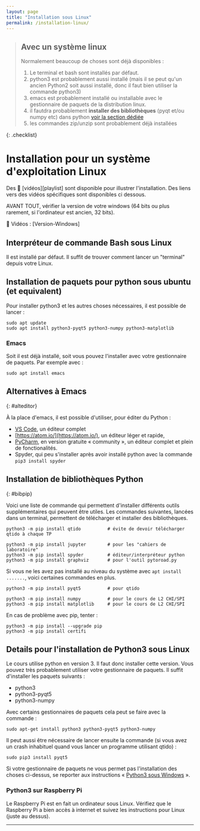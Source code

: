 ```yaml
---
layout: page
title: "Installation sous Linux"
permalink: /installation-linux/
---
```


> ## Avec un système linux
> Normalement beaucoup de choses sont déjà disponibles :
> 
> 1. Le terminal et bash sont installés par défaut.
> 1. python3 est probablement aussi installé (mais il se peut qu'un ancien Python2 soit aussi installé, donc il faut bien utiliser la commande python3)
> 1. emacs est probablement installé ou installable avec le gestionnaire de paquets de la distribution linux.
> 1. il fautdra probablement **installer des bibliothèques** (pyqt et/ou numpy etc) dans python [voir la section dédiée](#bibpip)
> 1. les commandes zip/unzip sont probablement déjà installées
> 
{: .checklist}



# Installation pour un système d'exploitation **Linux**

Des <span class="ico-vid">🎥</span> [vidéos][playlist] sont disponible pour illustrer l'installation.
Des liens vers des vidéos spécifiques sont disponibles ci dessous.

AVANT TOUT, vérifier la version de votre windows (64 bits ou plus rarement, si l'ordinateur est ancien, 32 bits).

<span class="ico-vid">🎥</span> Vidéos : [Version-Windows]

## Interpréteur de commande Bash sous Linux

Il est installé par défaut.
Il suffit de trouver comment lancer un "terminal" depuis votre Linux.


## Installation de paquets pour python sous ubuntu (et equivalent)

Pour installer python3 et les autres choses nécessaires, il est possible de lancer :

~~~
sudo apt update
sudo apt install python3-pyqt5 python3-numpy python3-matplotlib
~~~

### Emacs

Soit il est déjà installé, soit vous pouvez l'installer avec votre gestionnaire de paquets.
Par exemple avec :

~~~
sudo apt install emacs
~~~

## Alternatives à Emacs
{: #alteditor}

À la place d'emacs, il est possible d'utiliser, pour éditer du Python :

- [VS Code](https://code.visualstudio.com/Download), un éditeur complet
- [https://atom.io/](https://atom.io/), un éditeur léger et rapide,
- [PyCharm](https://www.jetbrains.com/pycharm/download/#section=linux), en version gratuite « community », un éditeur complet et plein de fonctionalités.
- Spyder, qui peu s'installer après avoir installé python avec la commande `pip3 install spyder`


## Installation de bibliothèques Python
{: #bibpip}

Voici une liste de commande qui permettent d'installer différents outils supplémentaires qui peuvent être utiles.
Les commandes suivantes, lancées dans un terminal, permettent de télécharger et installer des bibliothèques.

~~~
python3 -m pip install qtido          # évite de devoir télécharger qtido à chaque TP

python3 -m pip install jupyter        # pour les "cahiers de laboratoire"
python3 -m pip install spyder         # éditeur/interpréteur python
python3 -m pip install graphviz       # pour l'outil pytoroad.py
~~~

Si vous ne les avez pas installé au niveau du système avec `apt install .......`, voici certaines commandes en plus.

~~~
python3 -m pip install pyqt5          # pour qtido

python3 -m pip install numpy          # pour le cours de L2 CHI/SPI
python3 -m pip install matplotlib     # pour le cours de L2 CHI/SPI
~~~

En cas de problème avec pip, tenter :

~~~
python3 -m pip install --upgrade pip
python3 -m pip install certifi
~~~




## Details pour l'installation de Python3 sous Linux

Le cours utilise python en version 3.
Il faut donc installer cette version.
Vous pouvez très probablement utiliser votre gestionnaire de paquets.
Il suffit d'installer les paquets suivants :

- python3
- python3-pyqt5
- python3-numpy

Avec certains gestionnaires de paquets cela peut se faire avec la commande :

    sudo apt-get install python3 python3-pyqt5 python3-numpy

Il peut aussi être nécessaire de lancer ensuite la commande (si vous avez un crash inhabituel quand vous lancer un programme utilisant qtido) :

    sudo pip3 install pyqt5

Si votre gestionnaire de paquets ne vous permet pas l'installation des choses ci-dessus, se reporter aux instructions « [Python3 sous Windows](#pywin) ».

### Python3 sur Raspberry Pi

Le Raspberry Pi est en fait un ordinateur sous Linux.
Vérifiez que le Raspberry Pi a bien accès à internet et suivez les instructions pour Linux (juste au dessus).





-----------------------
